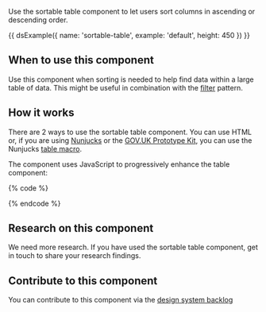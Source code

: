 Use the sortable table component to let users sort columns in ascending or descending order.

{{ dsExample({
  name: 'sortable-table',
  example: 'default',
  height: 450
}) }}

## When to use this component

Use this component when sorting is needed to help find data within a large table of data. This might be useful in combination with the [filter](/patterns/filter-a-list) pattern.

## How it works

There are 2 ways to use the sortable table component. You can use HTML or, if you are using [Nunjucks](https://mozilla.github.io/nunjucks/) or the [GOV.UK Prototype Kit](https://govuk-prototype-kit.herokuapp.com/), you can use the Nunjucks [table macro](https://design-system.service.gov.uk/components/table/).

The component uses JavaScript to progressively enhance the table component:

{% code %}
  <script>
    new MOJFrontend.SortableTable({
      table: $('table')[0]
    });
  </script>
{% endcode %}

## Research on this component

We need more research. If you have used the sortable table component, get in touch to share your research findings.

## Contribute to this component

You can contribute to this component via the [design system backlog](https://github.com/ministryofjustice/moj-design-system-backlog/issues/23)